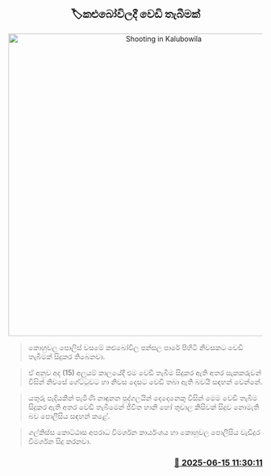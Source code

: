 <p align='center'><b><h2 align='center' title='Shooting in Kalubowila'>🏷කළුබෝවිලදී වෙඩි තැබීමක්</h2></b></p>
<p align='center'><img src='https://helakuru.sgp1.cdn.digitaloceanspaces.com/esana/images/lib/crime-death.jpg' width='600' alt='Shooting in Kalubowila'></p>

> කොහුවල පොලිස් වසමේ කළුබෝවිල පන්සල පාරේ පිහිටි නිවසකට වෙඩි තැබීමක් සිදුකර තිබෙනවා.

> ඒ අනුව අද (15) අලුයම් කාලයේදී එම වෙඩි තැබීම සිදුකර ඇති අතර සැකකරුවන් විසින් නිවසේ ගේට්ටුවට හා නිවස දෙසට වෙඩි තබා ඇති බවයි සඳහන් වෙන්නේ.

> යතුරු පැදියකින් පැමිණි නාඳුනන පුද්ගලයින් දෙදෙනෙකු විසින් මෙම වෙඩි තැබීම සිදුකර ඇති අතර වෙඩි තැබීමෙන් ජිවිත හානි හෝ තුවාල කිසිවක් සිදුව නොමැති බව පොලීසිය සඳහන් කළේ.

> ගල්කිස්ස කොට්ඨාස අපරාධ විමර්ශන කාර්යංශය හා කොහුවල පොලීසිය වැඩිදුර විමර්ශන සිදු කරනවා.



<h3 align='right'><a href='https://www.helakuru.lk/esana/p/111017/'>📅 2025-06-15 11:30:11</a></h3>
